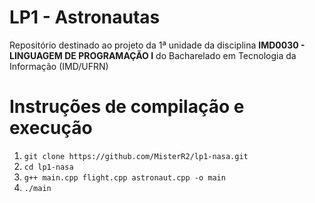 # LP1 - Astronautas
Repositório destinado ao projeto da 1ª unidade da disciplina **IMD0030 - LINGUAGEM DE PROGRAMAÇÃO I** do Bacharelado em Tecnologia da Informação (IMD/UFRN)

# Instruções de compilação e execução
 1. `git clone https://github.com/MisterR2/lp1-nasa.git`
 2. `cd lp1-nasa`
 3. `g++ main.cpp flight.cpp astronaut.cpp -o main`
 4. `./main`
